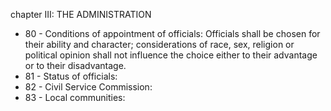 chapter III: THE ADMINISTRATION

<ul>
			<li>80 - Conditions of appointment of officials: Officials shall be chosen for their ability and character; considerations of race, sex, religion or political opinion shall not influence the choice either to their advantage or to their disadvantage.<ul>
			</ul></li>			<li>81 - Status of officials: <ul>
			</ul></li>			<li>82 - Civil Service Commission: <ul>
			</ul></li>			<li>83 - Local communities: <ul>
			</ul></li></ul>